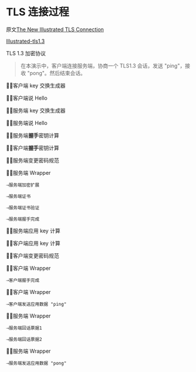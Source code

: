 # TLS 连接过程

原文[The New Illustrated TLS Connection](https://tls13.ulfheim.net/)

[Illustrated-tls1.3](https://github.com/syncsynchalt/illustrated-tls13)

TLS 1.3 加密协议

> 在本演示中，客户端连接服务端，协商一个 TLS1.3 会话，发送 "ping"，接收 "pong"。然后结束会话。



💚➗客户端 key 交换生成器

💚🔜客户端说 Hello

💙➗服务端 key 交换生成器

💙🔙服务端说 Hello

💙➗服务端**握手**密钥计算

💚➗客户端**握手**密钥计算

💙🔙服务端变更密码规范

💙🔙服务端 Wrapper

 	⇢服务端加密扩展

 	⇢服务端证书

 	⇢服务端证书验证

 	⇢服务端握手完成

💙➗服务端应用 key 计算

💚➗客户端应用 key 计算

💚🔜客户端变更密码规范

💚🔜客户端 Wrapper

 	⇢客户端握手完成

💚🔜客户端 Wrapper

 	⇢客户端发送应用数据 "ping"

💙🔙服务端 Wrapper

 	⇢服务端回话票据1

 	⇢服务端回话票据2

💙🔙服务端 Wrapper

 	⇢服务端发送应用数据 "pong"

